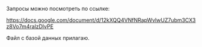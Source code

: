 Запросы можно посмотреть по ссылке:

https://docs.google.com/document/d/12kXQQ4VNfNRapWvlwUZ7ubm3CX3z8Vo7m4ralzDlvPE

Файл с базой данных прилагаю.